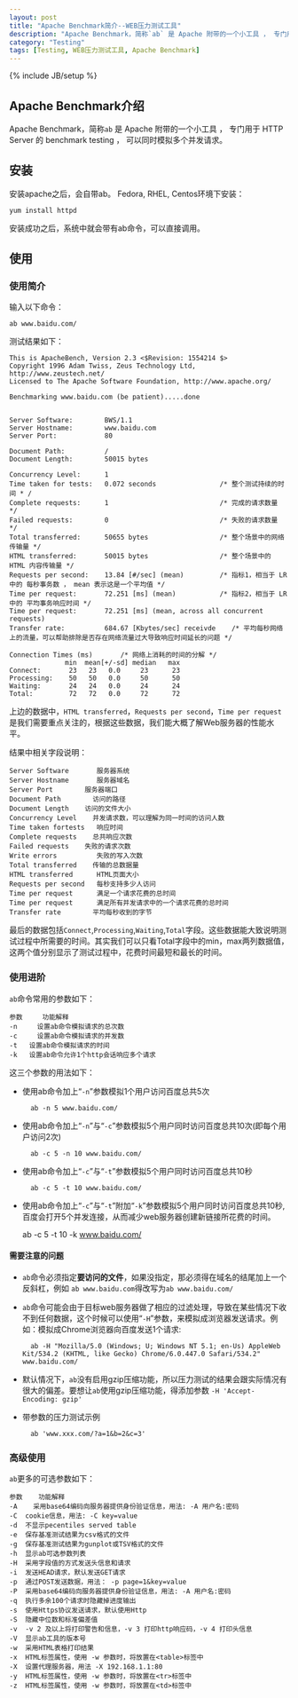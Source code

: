 ```yaml
---
layout: post
title: "Apache Benchmark简介--WEB压力测试工具"
description: "Apache Benchmark，简称`ab` 是 Apache 附带的一个小工具 ， 专门用于 HTTP Server 的 benchmark testing ， 可以同时模拟多个并发请求。"
category: "Testing"
tags: [Testing, WEB压力测试工具, Apache Benchmark]
---
```

{% include JB/setup %}

## Apache Benchmark介绍

Apache Benchmark，简称`ab` 是 Apache 附带的一个小工具 ， 专门用于 HTTP Server 的 benchmark testing ， 可以同时模拟多个并发请求。

## 安装
安装apache之后，会自带ab。
Fedora, RHEL, Centos环境下安装：

    yum install httpd

安装成功之后，系统中就会带有ab命令，可以直接调用。

## 使用
### 使用简介
输入以下命令：

    ab www.baidu.com/

测试结果如下：


	This is ApacheBench, Version 2.3 <$Revision: 1554214 $>
	Copyright 1996 Adam Twiss, Zeus Technology Ltd, http://www.zeustech.net/
	Licensed to The Apache Software Foundation, http://www.apache.org/

	Benchmarking www.baidu.com (be patient).....done


	Server Software:        BWS/1.1
	Server Hostname:        www.baidu.com
	Server Port:            80

	Document Path:          /
	Document Length:        50015 bytes

	Concurrency Level:      1 
	Time taken for tests:   0.072 seconds                /* 整个测试持续的时间 * /
	Complete requests:      1                            /* 完成的请求数量 */ 
	Failed requests:        0                            /* 失败的请求数量 */ 
	Total transferred:      50655 bytes                  /* 整个场景中的网络传输量 */ 
	HTML transferred:       50015 bytes                  /* 整个场景中的 HTML 内容传输量 */ 
	Requests per second:    13.84 [#/sec] (mean)         /* 指标1，相当于 LR 中的 每秒事务数 ， mean 表示这是一个平均值 */
	Time per request:       72.251 [ms] (mean)           /* 指标2，相当于 LR 中的 平均事务响应时间 */ 
	Time per request:       72.251 [ms] (mean, across all concurrent requests)
	Transfer rate:          684.67 [Kbytes/sec] receivde    /* 平均每秒网络上的流量，可以帮助排除是否存在网络流量过大导致响应时间延长的问题 */ 

	Connection Times (ms)       /* 网络上消耗的时间的分解 */ 
	              min  mean[+/-sd] median   max
	Connect:       23   23   0.0     23      23
	Processing:    50   50   0.0     50      50
	Waiting:       24   24   0.0     24      24
	Total:         72   72   0.0     72      72


上边的数据中，`HTML transferred`，`Requests per second`，`Time per request`是我们需要重点关注的，根据这些数据，我们能大概了解Web服务器的性能水平。

结果中相关字段说明：

	Server Software       服务器系统
	Server Hostname       服务器域名
	Server Port	       服务器端口
	Document Path	     访问的路径
	Document Length	   访问的文件大小
	Concurrency Level	 并发请求数，可以理解为同一时间的访问人数
	Time taken fortests   响应时间
	Complete requests	 总共响应次数
	Failed requests	   失败的请求次数
	Write errors	      失败的写入次数
	Total transferred	 传输的总数据量
	HTML transferred	  HTML页面大小
	Requests per second   每秒支持多少人访问
	Time per request	  满足一个请求花费的总时间
	Time per request	  满足所有并发请求中的一个请求花费的总时间
	Transfer rate	     平均每秒收到的字节

最后的数据包括`Connect`,`Processing`,`Waiting`,`Total`字段。这些数据能大致说明测试过程中所需要的时间。其实我们可以只看Total字段中的min，max两列数据值，这两个值分别显示了测试过程中，花费时间最短和最长的时间。

### 使用进阶

`ab`命令常用的参数如下：


	参数     功能解释
	-n     设置ab命令模拟请求的总次数
	-c     设置ab命令模拟请求的并发数
	-t	 设置ab命令模拟请求的时间
	-k	 设置ab命令允许1个http会话响应多个请求
	

这三个参数的用法如下：

* 使用ab命令加上“`-n`”参数模拟1个用户访问百度总共5次

    	ab -n 5 www.baidu.com/

* 使用ab命令加上“`-n`”与“`-c`”参数模拟5个用户同时访问百度总共10次(即每个用户访问2次)

    	ab -c 5 -n 10 www.baidu.com/

* 使用ab命令加上“`-c`”与“`-t`”参数模拟5个用户同时访问百度总共10秒

    	ab -c 5 -t 10 www.baidu.com/

* 使用ab命令加上“`-c`”与“`-t`”附加“`-k`”参数模拟5个用户同时访问百度总共10秒,百度会打开5个并发连接，从而减少web服务器创建新链接所花费的时间。

    ab -c 5 -t 10 -k www.baidu.com/

#### 需要注意的问题

* `ab`命令必须指定**要访问的文件**，如果没指定，那必须得在域名的结尾加上一个反斜杠，例如
`ab www.baidu.com`得改写为`ab www.baidu.com/`

* `ab`命令可能会由于目标web服务器做了相应的过滤处理，导致在某些情况下收不到任何数据，这个时候可以使用“`-H`”参数，来模拟成浏览器发送请求。例如：模拟成Chrome浏览器向百度发送1个请求:

    	ab -H "Mozilla/5.0 (Windows; U; Windows NT 5.1; en-Us) AppleWeb Kit/534.2 (KHTML, like Gecko) Chrome/6.0.447.0 Safari/534.2" www.baidu.com/

* 默认情况下，`ab`没有启用gzip压缩功能，所以压力测试的结果会跟实际情况有很大的偏差。要想让`ab`使用gzip压缩功能，得添加参数 `-H 'Accept-Encoding: gzip'`
* 带参数的压力测试示例

    	ab 'www.xxx.com/?a=1&b=2&c=3'

### 高级使用

`ab`更多的可选参数如下：


	参数    功能解释
	-A    采用base64编码向服务器提供身份验证信息，用法: -A 用户名:密码
	-C	cookie信息，用法: -C key=value
	-d	不显示pecentiles served table
	-e	保存基准测试结果为csv格式的文件
	-g	保存基准测试结果为gunplot或TSV格式的文件
	-h	显示ab可选参数列表
	-H	采用字段值的方式发送头信息和请求
	-i	发送HEAD请求，默认发送GET请求
	-p	通过POST发送数据，用法： -p page=1&key=value
	-P	采用base64编码向服务器提供身份验证信息，用法: -A 用户名:密码
	-q	执行多余100个请求时隐藏掉进度输出
	-s	使用Https协议发送请求，默认使用Http
	-S	隐藏中位数和标准偏差值
	-v	-v 2 及以上将打印警告和信息，-v 3 打印http响应码，-v 4 打印头信息
	-V	显示ab工具的版本号
	-w	采用HTML表格打印结果
	-x	HTML标签属性，使用 -w 参数时，将放置在<table>标签中
	-X	设置代理服务器，用法 -X 192.168.1.1:80
	-y	HTML标签属性，使用 -w 参数时，将放置在<tr>标签中
	-z	HTML标签属性，使用 -w 参数时，将放置在<td>标签中


